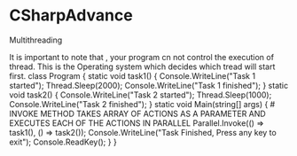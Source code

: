 # CSharpAdvance
Multithreading

It is important to note that , your program cn not control the execution of thread. This is the Operating system which decides which tread will start first.
class Program
    {
        static void task1()
        {
            Console.WriteLine("Task 1 started");
            Thread.Sleep(2000);
            Console.WriteLine("Task 1 finished");
        }
        static void task2()
        {
            Console.WriteLine("Task 2 started");
            Thread.Sleep(1000);
            Console.WriteLine("Task 2 finished");
        }
        static void Main(string[] args)
        {
            # INVOKE METHOD TAKES ARRAY OF ACTIONS AS A PARAMETER AND EXECUTES EACH OF THE ACTIONS IN PARALLEL
            Parallel.Invoke(() => task1(), () => task2());
            Console.WriteLine("Task Finished, Press any key to exit");
            Console.ReadKey();
        }
    }
